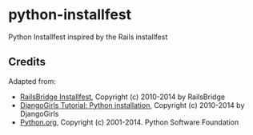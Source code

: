 python-installfest
==================

Python Installfest inspired by the Rails installfest

Credits
-------

Adapted from:

* [RailsBridge Installfest](http://installfest.railsbridge.org/installfest/), Copyright (c) 2010-2014 by RailsBridge
* [DjangoGirls Tutorial: Python installation](http://tutorial.djangogirls.org/python_installation/README.html), Copyright (c) 2010-2014 by DjangoGirls
* [Python.org](https://www.python.org/), Copyright (c) 2001-2014.  Python Software Foundation
